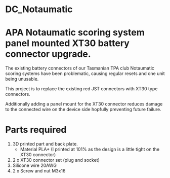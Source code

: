 # DC_Notaumatic

# APA Notaumatic scoring system panel mounted XT30 battery connector upgrade.

The existing battery connectors of our Tasmanian TPA club Notaumatic scoring systems have been problematic, causing regular resets and one unit being unusable.

This project is to replace the existing red JST connectors with XT30 type connectors.

Additionally adding a panel mount for the XT30 connector reduces damage to the connected wire on the device side hopfully preventing future failure.


# Parts required

1. 3D printed part and back plate.
   * Material PLA+ (I printed at 101% as the design is a little tight on the XT30 connector)
3. 2 x XT30 connector set (plug and socket)
4. Silicone wire 20AWG
5. 2 x Screw and nut M3x16



